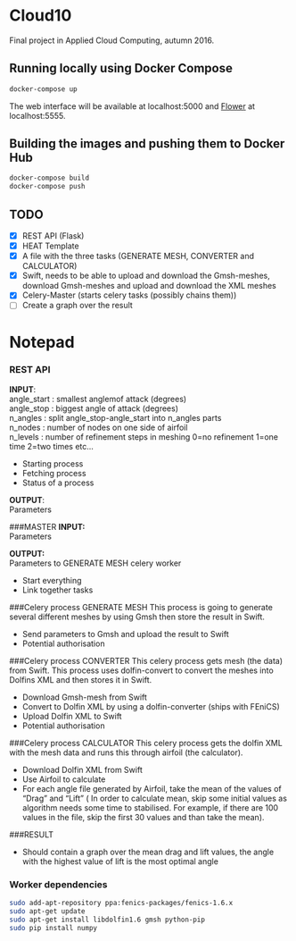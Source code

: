 # Cloud10
Final project in Applied Cloud Computing, autumn 2016.

## Running locally using Docker Compose

```bash
docker-compose up
```

The web interface will be available at localhost:5000 and [Flower](http://flower.readthedocs.io/en/latest/) at localhost:5555.

## Building the images and pushing them to Docker Hub

```bash
docker-compose build
docker-compose push
```

## TODO
- [X] REST API (Flask)
- [X] HEAT Template
- [X] A file with the three tasks (GENERATE MESH, CONVERTER and CALCULATOR)
- [X] Swift, needs to be able to upload and download the Gmsh-meshes, download Gmsh-meshes and upload and download the XML meshes
- [X] Celery-Master (starts celery tasks (possibly chains them))
- [ ] Create a graph over the result

# Notepad

### REST API
**INPUT**:  <br />
angle_start : smallest anglemof attack (degrees)  <br />
angle_stop  : biggest angle of attack (degrees)  <br />
n_angles    : split angle_stop-angle_start into n_angles parts  <br />
n_nodes     : number of nodes on one side of airfoil  <br />
n_levels : number of refinement steps in meshing 0=no refinement 1=one time 2=two times etc...  <br />

* Starting process
* Fetching process
* Status of a process

**OUTPUT**: <br />
Parameters


###MASTER
**INPUT:** <br />
Parameters <br />

**OUTPUT:** <br />
Parameters to GENERATE MESH celery worker

* Start everything
* Link together tasks

###Celery process GENERATE MESH
This process is going to generate several different meshes by using Gmsh then store the result in Swift.

* Send parameters to Gmsh and upload the result to Swift
* Potential authorisation

###Celery process CONVERTER
This celery process gets mesh (the data) from Swift. This process uses dolfin-convert to convert the meshes into Dolfins XML and then stores it in Swift.  <br />


* Download Gmsh-mesh from Swift
* Convert to Dolfin XML by using a dolfin-converter (ships with FEniCS)
* Upload Dolfin XML to Swift
* Potential authorisation

###Celery process CALCULATOR
This celery process gets the dolfin XML with the mesh data and runs this through airfoil (the calculator).


* Download Dolfin XML from Swift
* Use Airfoil to calculate
* For each angle file generated by Airfoil, take the mean of the values of “Drag” and “Lift” ( In order to calculate mean, skip some initial values as algorithm needs some time to stabilised. For example, if there are 100 values in the file, skip the first 30 values and than take the mean).

###RESULT
* Should contain a graph over the mean drag and lift values, the angle with the highest value of lift is the most optimal angle

### Worker dependencies
```bash
sudo add-apt-repository ppa:fenics-packages/fenics-1.6.x
sudo apt-get update
sudo apt-get install libdolfin1.6 gmsh python-pip
sudo pip install numpy
```
